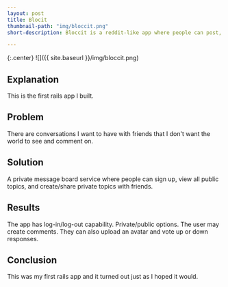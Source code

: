 ```yaml
---
layout: post
title: Blocit
thumbnail-path: "img/bloccit.png"
short-description: Bloccit is a reddit-like app where people can post, vote on, share and save links and comments.

---
```


{:.center}
![]({{ site.baseurl }}/img/bloccit.png)

## Explanation

This is the first rails app I built.

## Problem

There are conversations I want to have with friends that I don't want the world to see and comment on.

## Solution

A private message board service where people can sign up, view all public topics, and create/share private topics with friends.

## Results

The app has log-in/log-out capability. Private/public options. The user may create comments. They can also upload an avatar and vote up or down responses.

## Conclusion

This was my first rails app and it turned out just as I hoped it would.